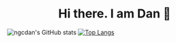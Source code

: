<h1 align="center">Hi there. I am Dan 👋 </h1>

![ngcdan's GitHub stats](https://github-readme-stats.vercel.app/api?username=ngcdan&show_icons=true&theme=radical)
[![Top Langs](https://github-readme-stats.vercel.app/api/top-langs/?username=ngcdan&layout=compact)](https://github.com/ngcdan)
<!--
**ngcdan/ngcdan** is a ✨ _special_ ✨ repository because its `README.md` (this file) appears on your GitHub profile.

Here are some ideas to get you started:

- 🔭 I’m currently working on ...
- 🌱 I’m currently learning ...
- 👯 I’m looking to collaborate on ...
- 🤔 I’m looking for help with ...
- 💬 Ask me about ...
- 📫 How to reach me: ...
- 😄 Pronouns: ...
- ⚡ Fun fact: ...
-->

